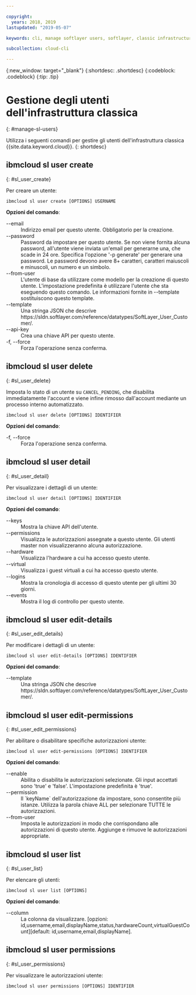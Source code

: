 ```yaml
---

copyright:
  years: 2018, 2019
lastupdated: "2019-05-07"

keywords: cli, manage softlayer users, softlayer, classic infrastructure, user management, ibmcloud sl user

subcollection: cloud-cli

---
```


{:new_window: target="_blank"}
{:shortdesc: .shortdesc}
{:codeblock: .codeblock}
{:tip: .tip}

# Gestione degli utenti dell'infrastruttura classica
{: #manage-sl-users}

Utilizza i seguenti comandi per gestire gli utenti dell'infrastruttura classica {{site.data.keyword.cloud}}.
{: shortdesc}

## ibmcloud sl user create 
{: #sl_user_create} 

Per creare un utente:
```
ibmcloud sl user create [OPTIONS] USERNAME
```

<strong>Opzioni del comando</strong>:
<dl>
<dt>--email</dt>
<dd>Indirizzo email per questo utente. Obbligatorio per la creazione.</dd>
<dt>--password</dt>
<dd>Password da impostare per questo utente. Se non viene fornita alcuna password, all'utente viene inviata un'email per generarne una, che scade in 24 ore. Specifica l'opzione '-p generate' per generare una password. Le password devono avere 8+ caratteri, caratteri maiuscoli e minuscoli, un numero e un simbolo.</dd>
<dt>--from-user</dt>
<dd>L'utente di base da utilizzare come modello per la creazione di questo utente. L'impostazione predefinita è utilizzare l'utente che sta eseguendo questo comando. Le informazioni fornite in --template sostituiscono questo template.</dd>
<dt>--template</dt>
<dd>Una stringa JSON che descrive https://sldn.softlayer.com/reference/datatypes/SoftLayer_User_Customer/.</dd>
<dt>--api-key</dt>
<dd>Crea una chiave API per questo utente.</dd>
<dt>-f, --force</dt>
<dd>Forza l'operazione senza conferma.</dd>
</dl>


## ibmcloud sl user delete 
{: #sl_user_delete} 

Imposta lo stato di un utente su `CANCEL_PENDING`, che disabilita immediatamente l'account e viene infine rimosso dall'account mediante un processo interno automatizzato.
```
ibmcloud sl user delete [OPTIONS] IDENTIFIER
```

<strong>Opzioni del comando</strong>:
<dl>
<dt>-f, --force</dt>
<dd>Forza l'operazione senza conferma.</dd>
</dl>

## ibmcloud sl user detail 
{: #sl_user_detail} 

Per visualizzare i dettagli di un utente:
```
ibmcloud sl user detail [OPTIONS] IDENTIFIER
```

<strong>Opzioni del comando</strong>:
<dl>
<dt>--keys</dt>
<dd>Mostra la chiave API dell'utente.</dd>
<dt>--permissions</dt>
<dd>Visualizza le autorizzazioni assegnate a questo utente. Gli utenti master non visualizzeranno alcuna autorizzazione.</dd>
<dt>--hardware</dt>
<dd>Visualizza l'hardware a cui ha accesso questo utente.</dd>
<dt>--virtual</dt>
<dd>Visualizza i guest virtuali a cui ha accesso questo utente.</dd>
<dt>--logins</dt>
<dd>Mostra la cronologia di accesso di questo utente per gli ultimi 30 giorni.</dd>
<dt>--events</dt>
<dd>Mostra il log di controllo per questo utente.</dd>
</dl>

## ibmcloud sl user edit-details 
{: #sl_user_edit_details} 

Per modificare i dettagli di un utente:
```
ibmcloud sl user edit-details [OPTIONS] IDENTIFIER
```

<strong>Opzioni del comando</strong>:
<dl>
<dt>--template</dt>
<dd>Una stringa JSON che descrive https://sldn.softlayer.com/reference/datatypes/SoftLayer_User_Customer/.</dd>
</dl>

## ibmcloud sl user edit-permissions 
{: #sl_user_edit_permissions} 

Per abilitare o disabilitare specifiche autorizzazioni utente:
```
ibmcloud sl user edit-permissions [OPTIONS] IDENTIFIER
```

<strong>Opzioni del comando</strong>:
<dl>
<dt>--enable</dt>
<dd>Abilita o disabilita le autorizzazioni selezionate. Gli input accettati sono 'true' e 'false'. L'impostazione predefinita è 'true'.</dd>
<dt>--permission</dt>
<dd>Il `keyName` dell'autorizzazione da impostare, sono consentite più istanze. Utilizza la parola chiave ALL per selezionare TUTTE le autorizzazioni.</dd>
<dt>--from-user</dt>
<dd>Imposta le autorizzazioni in modo che corrispondano alle autorizzazioni di questo utente. Aggiunge e rimuove le autorizzazioni appropriate.</dd>
</dl>

## ibmcloud sl user list 
{: #sl_user_list} 

Per elencare gli utenti:
```
ibmcloud sl user list [OPTIONS]
```

<strong>Opzioni del comando</strong>:
<dl>
<dt>--column</dt>
<dd>La colonna da visualizzare. [opzioni: id,username,email,displayName,status,hardwareCount,virtualGuestCount][default: id,username,email,displayName].</dd>
</dl>

## ibmcloud sl user permissions 
{: #sl_user_permissions} 

Per visualizzare le autorizzazioni utente:
```
ibmcloud sl user permissions [OPTIONS] IDENTIFIER
```

